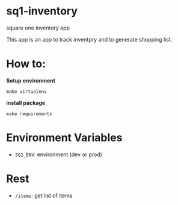 sq1-inventory
=============

square one inventory app

This app is an app to track inventpry and to generate shopping list.

# How to:

**Setup environment**

`make virtualenv`

**install package**

`make requirements`

# Environment Variables
- `SQ1_ENV`: environment (dev or prod)

# Rest
- `/items`: get list of items